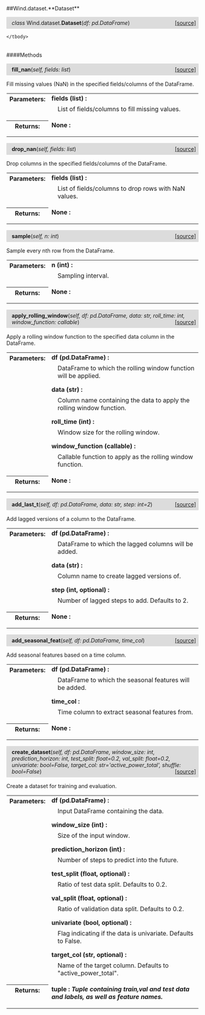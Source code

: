 <script src="https://cdn.mathjax.org/mathjax/latest/MathJax.js?config=TeX-AMS-MML_HTMLorMML" type="text/javascript"></script>

<link rel="stylesheet" href="https://assets.readthedocs.org/static/css/readthedocs-doc-embed.css" type="text/css" />

<style>
    a.src-href {
        float: right;
    }
    p.attr {
        margin-top: 0.5em;
        margin-left: 1em;
    }
    p.func-header {
        background-color: gainsboro;
        border-radius: 0.1em;
        padding: 0.5em;
        padding-left: 1em;
    }
    table.field-table {
        border-radius: 0.1em
    }
</style>##Wind.dataset.**Dataset**

<p class="func-header">
    <i>class</i> Wind.dataset.<b>Dataset</b>(<i>df: pd.DataFrame</i>) <a class="src-href" target="_blank" href="https://github.com/atahanoezer/Wind.git/Wind/dataset.py#L5">[source]</a>
</p>



<table class="docutils field-list field-table" frame="void" rules="none">
    <col class="field-name" />
    <col class="field-body" />
    <tbody valign="top">
        
    </tbody>
</table>



####Methods



<p class="func-header">
    <i></i> <b>fill_nan</b>(<i>self, fields: list</i>) <a class="src-href" target="_blank" href="https://github.com/atahanoezer/Wind.git/Wind/dataset.py#L17">[source]</a>
</p>

Fill missing values (NaN) in the specified fields/columns of the DataFrame.

<table class="docutils field-list field-table" frame="void" rules="none">
    <col class="field-name" />
    <col class="field-body" />
    <tbody valign="top">
        <tr class="field">
    <th class="field-name"><b>Parameters:</b></td>
    <td class="field-body" width="100%"><b>fields (list) : <i></i></b>
<p class="attr">
    List of fields/columns to fill missing values.
</p></td>
</tr>
<tr class="field">
    <th class="field-name"><b>Returns:</b></td>
    <td class="field-body" width="100%"><b>None : <i></i></b>
<p class="attr">
    
</p></td>
</tr>
    </tbody>
</table>





<p class="func-header">
    <i></i> <b>drop_nan</b>(<i>self, fields: list</i>) <a class="src-href" target="_blank" href="https://github.com/atahanoezer/Wind.git/Wind/dataset.py#L34">[source]</a>
</p>

Drop columns in the specified fields/columns of the DataFrame.

<table class="docutils field-list field-table" frame="void" rules="none">
    <col class="field-name" />
    <col class="field-body" />
    <tbody valign="top">
        <tr class="field">
    <th class="field-name"><b>Parameters:</b></td>
    <td class="field-body" width="100%"><b>fields (list) : <i></i></b>
<p class="attr">
    List of fields/columns to drop rows with NaN values.
</p></td>
</tr>
<tr class="field">
    <th class="field-name"><b>Returns:</b></td>
    <td class="field-body" width="100%"><b>None : <i></i></b>
<p class="attr">
    
</p></td>
</tr>
    </tbody>
</table>





<p class="func-header">
    <i></i> <b>sample</b>(<i>self, n: int</i>) <a class="src-href" target="_blank" href="https://github.com/atahanoezer/Wind.git/Wind/dataset.py#L49">[source]</a>
</p>

Sample every nth row from the DataFrame.

<table class="docutils field-list field-table" frame="void" rules="none">
    <col class="field-name" />
    <col class="field-body" />
    <tbody valign="top">
        <tr class="field">
    <th class="field-name"><b>Parameters:</b></td>
    <td class="field-body" width="100%"><b>n (int) : <i></i></b>
<p class="attr">
    Sampling interval.
</p></td>
</tr>
<tr class="field">
    <th class="field-name"><b>Returns:</b></td>
    <td class="field-body" width="100%"><b>None : <i></i></b>
<p class="attr">
    
</p></td>
</tr>
    </tbody>
</table>





<p class="func-header">
    <i></i> <b>apply_rolling_window</b>(<i>self, df: pd.DataFrame, data: str, roll_time: int, window_function: callable</i>) <a class="src-href" target="_blank" href="https://github.com/atahanoezer/Wind.git/Wind/dataset.py#L64">[source]</a>
</p>

Apply a rolling window function to the specified data column in the DataFrame.

<table class="docutils field-list field-table" frame="void" rules="none">
    <col class="field-name" />
    <col class="field-body" />
    <tbody valign="top">
        <tr class="field">
    <th class="field-name"><b>Parameters:</b></td>
    <td class="field-body" width="100%"><b>df (pd.DataFrame) : <i></i></b>
<p class="attr">
    DataFrame to which the rolling window function will be applied.
</p>
<b>data (str) : <i></i></b>
<p class="attr">
    Column name containing the data to apply the rolling window function.
</p>
<b>roll_time (int) : <i></i></b>
<p class="attr">
    Window size for the rolling window.
</p>
<b>window_function (callable) : <i></i></b>
<p class="attr">
    Callable function to apply as the rolling window function.
</p></td>
</tr>
<tr class="field">
    <th class="field-name"><b>Returns:</b></td>
    <td class="field-body" width="100%"><b>None : <i></i></b>
<p class="attr">
    
</p></td>
</tr>
    </tbody>
</table>





<p class="func-header">
    <i></i> <b>add_last_t</b>(<i>self, df: pd.DataFrame, data: str, step: int=2</i>) <a class="src-href" target="_blank" href="https://github.com/atahanoezer/Wind.git/Wind/dataset.py#L96">[source]</a>
</p>

Add lagged versions of a column to the DataFrame.

<table class="docutils field-list field-table" frame="void" rules="none">
    <col class="field-name" />
    <col class="field-body" />
    <tbody valign="top">
        <tr class="field">
    <th class="field-name"><b>Parameters:</b></td>
    <td class="field-body" width="100%"><b>df (pd.DataFrame) : <i></i></b>
<p class="attr">
    DataFrame to which the lagged columns will be added.
</p>
<b>data (str) : <i></i></b>
<p class="attr">
    Column name to create lagged versions of.
</p>
<b>step (int, optional) : <i></i></b>
<p class="attr">
    Number of lagged steps to add. Defaults to 2.
</p></td>
</tr>
<tr class="field">
    <th class="field-name"><b>Returns:</b></td>
    <td class="field-body" width="100%"><b>None : <i></i></b>
<p class="attr">
    
</p></td>
</tr>
    </tbody>
</table>





<p class="func-header">
    <i></i> <b>add_seasonal_feat</b>(<i>self, df: pd.DataFrame, time_col</i>) <a class="src-href" target="_blank" href="https://github.com/atahanoezer/Wind.git/Wind/dataset.py#L119">[source]</a>
</p>

Add seasonal features based on a time column.

<table class="docutils field-list field-table" frame="void" rules="none">
    <col class="field-name" />
    <col class="field-body" />
    <tbody valign="top">
        <tr class="field">
    <th class="field-name"><b>Parameters:</b></td>
    <td class="field-body" width="100%"><b>df (pd.DataFrame) : <i></i></b>
<p class="attr">
    DataFrame to which the seasonal features will be added.
</p>
<b>time_col : <i></i></b>
<p class="attr">
    Time column to extract seasonal features from.
</p></td>
</tr>
<tr class="field">
    <th class="field-name"><b>Returns:</b></td>
    <td class="field-body" width="100%"><b>None : <i></i></b>
<p class="attr">
    
</p></td>
</tr>
    </tbody>
</table>





<p class="func-header">
    <i></i> <b>create_dataset</b>(<i>self, df: pd.DataFrame, window_size: int, prediction_horizon: int, test_split: float=0.2, val_split: float=0.2, univariate: bool=False, target_col: str='active_power_total', shuffle: bool=False</i>) <a class="src-href" target="_blank" href="https://github.com/atahanoezer/Wind.git/Wind/dataset.py#L140">[source]</a>
</p>

Create a dataset for training and evaluation.

<table class="docutils field-list field-table" frame="void" rules="none">
    <col class="field-name" />
    <col class="field-body" />
    <tbody valign="top">
        <tr class="field">
    <th class="field-name"><b>Parameters:</b></td>
    <td class="field-body" width="100%"><b>df (pd.DataFrame) : <i></i></b>
<p class="attr">
    Input DataFrame containing the data.
</p>
<b>window_size (int) : <i></i></b>
<p class="attr">
    Size of the input window.
</p>
<b>prediction_horizon (int) : <i></i></b>
<p class="attr">
    Number of steps to predict into the future.
</p>
<b>test_split (float, optional) : <i></i></b>
<p class="attr">
    Ratio of test data split. Defaults to 0.2.
</p>
<b>val_split (float, optional) : <i></i></b>
<p class="attr">
    Ratio of validation data split. Defaults to 0.2.
</p>
<b>univariate (bool, optional) : <i></i></b>
<p class="attr">
    Flag indicating if the data is univariate. Defaults to False.
</p>
<b>target_col (str, optional) : <i></i></b>
<p class="attr">
    Name of the target column. Defaults to "active_power_total".
</p></td>
</tr>
<tr class="field">
    <th class="field-name"><b>Returns:</b></td>
    <td class="field-body" width="100%"><b>tuple : <i>Tuple containing train,val and test data and labels, as well as feature names.</i></b>
<p class="attr">
    
</p></td>
</tr>
    </tbody>
</table>

